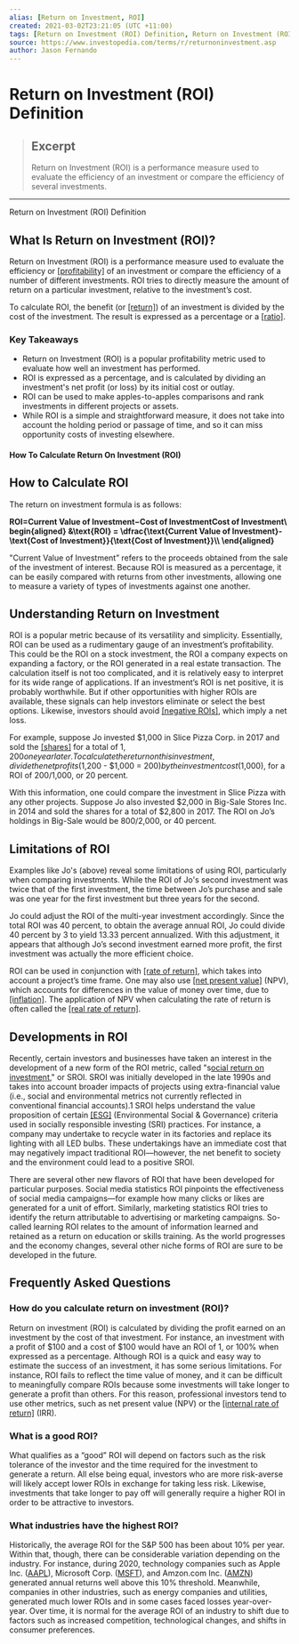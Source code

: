 ```yaml
---
alias: [Return on Investment, ROI]
created: 2021-03-02T23:21:05 (UTC +11:00)
tags: [Return on Investment (ROI) Definition, Return on Investment (ROI) Definition]
source: https://www.investopedia.com/terms/r/returnoninvestment.asp
author: Jason Fernando
---
```


# Return on Investment (ROI) Definition

> ## Excerpt
> Return on Investment (ROI) is a performance measure used to evaluate the efficiency of an investment or compare the efficiency of several investments.

---

Return on Investment (ROI) Definition
## What Is Return on Investment (ROI)?

Return on Investment (ROI) is a performance measure used to evaluate the efficiency or [[profitability]](https://www.investopedia.com/terms/p/profitabilityratios.asp) of an investment or compare the efficiency of a number of different investments. ROI tries to directly measure the amount of return on a particular investment, relative to the investment’s cost.

To calculate ROI, the benefit (or [[return]](https://www.investopedia.com/terms/r/return.asp)) of an investment is divided by the cost of the investment. The result is expressed as a percentage or a [[ratio]](https://www.investopedia.com/terms/r/ratioanalysis.asp).

### Key Takeaways

-   Return on Investment (ROI) is a popular profitability metric used to evaluate how well an investment has performed.
-   ROI is expressed as a percentage, and is calculated by dividing an investment's net profit (or loss) by its initial cost or outlay.
-   ROI can be used to make apples-to-apples comparisons and rank investments in different projects or assets.
-   While ROI is a simple and straightforward measure, it does not take into account the holding period or passage of time, and so it can miss opportunity costs of investing elsewhere.

#### How To Calculate Return On Investment (ROI)

## How to Calculate ROI

The return on investment formula is as follows:

**ROI\=Current Value of Investment−Cost of InvestmentCost of Investment\\begin{aligned} &\\text{ROI} = \\dfrac{\\text{Current Value of Investment}-\\text{Cost of Investment}}{\\text{Cost of Investment}}\\\\ \\end{aligned}** 

"Current Value of Investment” refers to the proceeds obtained from the sale of the investment of interest. Because ROI is measured as a percentage, it can be easily compared with returns from other investments, allowing one to measure a variety of types of investments against one another.

## Understanding Return on Investment

ROI is a popular metric because of its versatility and simplicity. Essentially, ROI can be used as a rudimentary gauge of an investment’s profitability. This could be the ROI on a stock investment, the ROI a company expects on expanding a factory, or the ROI generated in a real estate transaction. The calculation itself is not too complicated, and it is relatively easy to interpret for its wide range of applications. If an investment’s ROI is net positive, it is probably worthwhile. But if other opportunities with higher ROIs are available, these signals can help investors eliminate or select the best options. Likewise, investors should avoid [[negative ROIs]](https://www.investopedia.com/terms/s/semideviation.asp), which imply a net loss.

For example, suppose Jo invested $1,000 in Slice Pizza Corp. in 2017 and sold the [[shares]](https://www.investopedia.com/terms/s/shares.asp) for a total of $1,200 one year later. To calculate the return on this investment, divide the net profits ($1,200 - $1,000 = $200) by the investment cost ($1,000), for a ROI of $200/$1,000, or 20 percent.

With this information, one could compare the investment in Slice Pizza with any other projects. Suppose Jo also invested $2,000 in Big-Sale Stores Inc. in 2014 and sold the shares for a total of $2,800 in 2017. The ROI on Jo’s holdings in Big-Sale would be $800/$2,000, or 40 percent.

## Limitations of ROI

Examples like Jo's (above) reveal some limitations of using ROI, particularly when comparing investments. While the ROI of Jo's second investment was twice that of the first investment, the time between Jo’s purchase and sale was one year for the first investment but three years for the second.

Jo could adjust the ROI of the multi-year investment accordingly. Since the total ROI was 40 percent, to obtain the average annual ROI, Jo could divide 40 percent by 3 to yield 13.33 percent annualized. With this adjustment, it appears that although Jo’s second investment earned more profit, the first investment was actually the more efficient choice.

ROI can be used in conjunction with [[rate of return]](https://www.investopedia.com/terms/r/rateofreturn.asp), which takes into account a project’s time frame. One may also use [[net present value]](https://www.investopedia.com/terms/n/npv.asp) (NPV), which accounts for differences in the value of money over time, due to [[inflation]](https://www.investopedia.com/terms/i/inflation.asp). The application of NPV when calculating the rate of return is often called the [[real rate of return]](https://www.investopedia.com/terms/r/realrateofreturn.asp).

## Developments in ROI

Recently, certain investors and businesses have taken an interest in the development of a new form of the ROI metric, called "s[ocial return on investment](https://www.investopedia.com/ask/answers/070314/what-factors-go-calculating-social-return-investment-sroi.asp)," or SROI. SROI was initially developed in the late 1990s and takes into account broader impacts of projects using extra-financial value (i.e., social and environmental metrics not currently reflected in conventional financial accounts).1 SROI helps understand the value proposition of certain [[ESG]](https://www.investopedia.com/terms/e/environmental-social-and-governance-esg-criteria.asp) (Environmental Social & Governance) criteria used in socially responsible investing (SRI) practices. For instance, a company may undertake to recycle water in its factories and replace its lighting with all LED bulbs. These undertakings have an immediate cost that may negatively impact traditional ROI—however, the net benefit to society and the environment could lead to a positive SROI.

There are several other new flavors of ROI that have been developed for particular purposes. Social media statistics ROI pinpoints the effectiveness of social media campaigns—for example how many clicks or likes are generated for a unit of effort. Similarly, marketing statistics ROI tries to identify the return attributable to advertising or marketing campaigns. So-called learning ROI relates to the amount of information learned and retained as a return on education or skills training. As the world progresses and the economy changes, several other niche forms of ROI are sure to be developed in the future.

## Frequently Asked Questions

### How do you calculate return on investment (ROI)?

Return on investment (ROI) is calculated by dividing the profit earned on an investment by the cost of that investment. For instance, an investment with a profit of $100 and a cost of $100 would have an ROI of 1, or 100% when expressed as a percentage. Although ROI is a quick and easy way to estimate the success of an investment, it has some serious limitations. For instance, ROI fails to reflect the time value of money, and it can be difficult to meaningfully compare ROIs because some investments will take longer to generate a profit than others. For this reason, professional investors tend to use other metrics, such as net present value (NPV) or the [[internal rate of return]](https://www.investopedia.com/terms/i/irr.asp) (IRR).

### What is a good ROI?

What qualifies as a “good” ROI will depend on factors such as the risk tolerance of the investor and the time required for the investment to generate a return. All else being equal, investors who are more risk-averse will likely accept lower ROIs in exchange for taking less risk. Likewise, investments that take longer to pay off will generally require a higher ROI in order to be attractive to investors.

### What industries have the highest ROI?

Historically, the average ROI for the S&P 500 has been about 10% per year. Within that, though, there can be considerable variation depending on the industry. For instance, during 2020, technology companies such as Apple Inc. ([AAPL](https://www.investopedia.com/markets/quote?tvwidgetsymbol=AAPL)), Microsoft Corp. ([MSFT](https://www.investopedia.com/markets/quote?tvwidgetsymbol=MSFT)), and Amzon.com Inc. ([AMZN](https://www.investopedia.com/markets/quote?tvwidgetsymbol=AMZN)) generated annual returns well above this 10% threshold. Meanwhile, companies in other industries, such as energy companies and utilities, generated much lower ROIs and in some cases faced losses year-over-year. Over time, it is normal for the average ROI of an industry to shift due to factors such as increased competition, technological changes, and shifts in consumer preferences.
